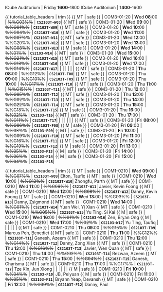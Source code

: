 <span id="lectures-s1">ICube Auditorium | Friday **1600**-1800</span>
<span id="lectures-s2">ICube Auditorium | **1400**-1600</span>

<span id="tutorials-s1">

{{ tutorial_table_headers | trim }}
{{ MT | safe }} | COM3-01-20 | **W**ed  **08**:00 | ~~%%G03%%~~ | **`CS2103T-W08`**|
{{ MT | safe }} | COM3-01-20 | **W**ed  **09**:00 | ~~%%G01%%~~ | **`CS2103T-W09`**|
{{ MT | safe }} | COM3-01-20 | **W**ed  **10**:00 | ~~%%G04%%~~ | **`CS2103T-W10`**|
{{ MT | safe }} | COM3-01-20 | **W**ed  **11**:00 | ~~%%G07%%~~ | **`CS2103T-W11`**|
{{ MT | safe }} | COM3-01-20 | **W**ed  **12**:00 | ~~%%G20%%~~ | **`CS2103T-W12`**|
{{ MT | safe }} | COM3-01-20 | **W**ed  **13**:00 | ~~%%G08%%~~ | **`CS2103T-W13`**|
{{ M | safe }} | COM3-01-20 | **W**ed  **14**:00 | ~~%%01%%~~ | **`CS2103-W14`**|
{{ MT | safe }} | COM3-01-20 | **W**ed  **15**:00 | ~~%%G21%%~~ | **`CS2103T-W15`**|
{{ MT | safe }} | COM3-01-20 | **W**ed  **16**:00 | ~~%%G13%%~~ | **`CS2103T-W16`**|
{{ MT | safe }} | COM3-01-20 | **W**ed  **17**:00 | ~~%%G14%%~~ | **`CS2103T-W17`**|
 | | | | | |
{{ MT | safe }} | COM3-01-20 | **T**hu  **08**:00 | ~~%%G12%%~~ | **`CS2103T-T08`**|
{{ MT | safe }} | COM3-01-20 | **T**hu  **09**:00 | ~~%%G10%%~~ | **`CS2103T-T09`**|
{{ MT | safe }} | COM3-01-20 | **T**hu  **10**:00 | ~~%%G17%%~~ | **`CS2103T-T10`**|
{{ MT | safe }} | COM3-01-20 | **T**hu  **11**:00 | ~~%%G15%%~~ | **`CS2103T-T11`**|
{{ MT | safe }} | COM3-01-20 | **T**hu  **12**:00 | ~~%%G05%%~~ | **`CS2103T-T12`**|
{{ MT | safe }} | COM3-01-20 | **T**hu  **13**:00 | ~~%%G02%%~~ | **`CS2103T-T13`**|
{{ MT | safe }} | COM3-01-20 | **T**hu  **14**:00 | ~~%%G22%%~~ | **`CS2103T-T14`**|
{{ MT | safe }} | COM3-01-20 | **T**hu  **15**:00 | ~~%%G18%%~~ | **`CS2103T-T15`**|
{{ M | safe }} | COM3-01-20 | **T**hu  **16**:00 | ~~%%02%%~~ | **`CS2103-T16`**|
{{ MT | safe }} | COM3-01-20 | **T**hu  **17**:00 | ~~%%G11%%~~ | **`CS2103T-T17`**|
 | | | | | |
{{ MT | safe }} | COM3-01-20 | **F**ri  **08**:00 | ~~%%G06%%~~ | **`CS2103T-F08`**|
{{ M | safe }} | COM3-01-20 | **F**ri  **09**:00 | ~~%%03%%~~ | **`CS2103-F09`**|
{{ MT | safe }} | COM3-01-20 | **F**ri  **10**:00 | ~~%%G09%%~~ | **`CS2103T-F10`**|
{{ MT | safe }} | COM3-01-20 | **F**ri  **11**:00 | ~~%%G16%%~~ | **`CS2103T-F11`**|
{{ MT | safe }} | COM3-01-20 | **F**ri  **12**:00 | ~~%%G19%%~~ | **`CS2103T-F12`**|
{{ M | safe }} | COM3-01-20 | **F**ri  **13**:00 | ~~%%05%%~~ | **`CS2103-F13`**|
{{ M | safe }} | COM3-01-20 | **F**ri  **14**:00 | ~~%%06%%~~ | **`CS2103-F14`**|
{{ M | safe }} | COM3-01-20 | **F**ri  **15**:00 | ~~%%04%%~~ | **`CS2103-F15`**|
</span>

<span id="tutorials-s2">

{{ tutorial_table_headers | trim }}
 {{ MT | safe }} | COM1-0210 | **W**ed  **09**:00 | ~~%%G07%%~~ | **`CS2103T-W09`**| Elton, Taufiq
{{ MT | safe }} | COM1-0210 | **W**ed  **10**:00 | ~~%%G13%%~~ | **`CS2103T-W10`**| Zhongfu, Parth
{{ MT | safe }} | COM1-0210 | **W**ed  **11**:00 | ~~%%G06%%~~ | **`CS2103T-W11`**| Javier, Kevin Foong
{{ MT | safe }} | COM1-0210 | **W**ed  **12**:00 | ~~%%G08%%~~ | **`CS2103T-W12`**| Danny, Kevin Foong
{{ MT | safe }} | COM1-0210 | **W**ed  **13**:00 | ~~%%G03%%~~ | **`CS2103T-W13`**| Danny, Zsigmond
{{ MT | safe }} | COM1-0210 | **W**ed  **14**:00 | ~~%%G01%%~~ | **`CS2103T-W14`**| Yuan Wei, Yi Xian
{{ MT | safe }} | COM1-0210 | **W**ed  **15**:00 | ~~%%G05%%~~ | **`CS2103T-W15`**| Yu Ting, Si Kai
{{ M | safe }} | COM1-0210 | **W**ed  **16**:00 | ~~%%01%%~~ | **`CS2103-W16`**| Zen, Bryan Ong
{{ M | safe }} | COM1-0210 | **W**ed  **17**:00 | ~~%%02%%~~ | **`CS2103-W17`**| Yu Ting, Taufiq
 | | | | | |
{{ MT | safe }} | COM1-0210 | **T**hu  **09**:00 | ~~%%G15%%~~ | **`CS2103T-T09`**| Marcus Peh, Benedict
{{ MT | safe }} | COM1-0210 | **T**hu  **11**:00 | ~~%%G12%%~~ | **`CS2103T-T11`**| Ganesh, Azeem
{{ MT | safe }} | COM1-0210 | **T**hu  **12**:00 | ~~%%G14%%~~ | **`CS2103T-T12`**| Danny, Zong Xian
{{ MT | safe }} | COM1-0210 | **T**hu  **13**:00 | ~~%%G16%%~~ | **`CS2103T-T13`**| Javier, Wen Quan
{{ MT | safe }} | COM1-0210 | **T**hu  **14**:00 | ~~%%G02%%~~ | **`CS2103T-T14`**| Rezwan, Azeem
{{ MT | safe }} | COM1-0210 | **T**hu  **15**:00 | ~~%%G04%%~~ | **`CS2103T-T15`**| Ganesh, Charisma
{{ MT | safe }} | COM1-0210 | **T**hu  **17**:00 | ~~%%G17%%~~ | **`CS2103T-T17`**| Tze Kin, Jun Xiong
 | | | | | |
{{ M | safe }} | COM1-0210 | **F**ri  **10**:00 | ~~%%04%%~~ | **`CS2103-F10`**| JB, Peiyuan
{{ M | safe }} | COM1-0210 | **F**ri  **11**:00 | ~~%%05%%~~ | **`CS2103-F11`**| Bryann Yeap, Devansh
{{ MT | safe }} | COM1-0210 | **F**ri  **12**:00 | ~~%%G09%%~~ | **`CS2103T-F12`**| Danny, Paul
</span>
